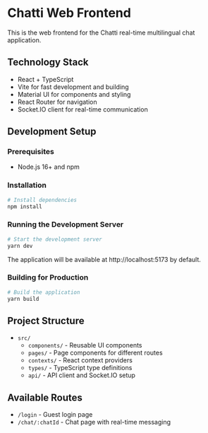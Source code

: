 # Chatti Web Frontend

This is the web frontend for the Chatti real-time multilingual chat application.

## Technology Stack

- React + TypeScript
- Vite for fast development and building
- Material UI for components and styling
- React Router for navigation
- Socket.IO client for real-time communication

## Development Setup

### Prerequisites

- Node.js 16+ and npm

### Installation

```bash
# Install dependencies
npm install
```

### Running the Development Server

```bash
# Start the development server
yarn dev
```

The application will be available at http://localhost:5173 by default.

### Building for Production

```bash
# Build the application
yarn build
```

## Project Structure

- `src/`
  - `components/` - Reusable UI components
  - `pages/` - Page components for different routes
  - `contexts/` - React context providers
  - `types/` - TypeScript type definitions
  - `api/` - API client and Socket.IO setup

## Available Routes

- `/login` - Guest login page
- `/chat/:chatId` - Chat page with real-time messaging
